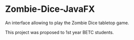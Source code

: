 # Zombie-Dice-JavaFX

An interface allowing to play the Zombie Dice tabletop game.

This project was proposed to 1st year BETC students.
